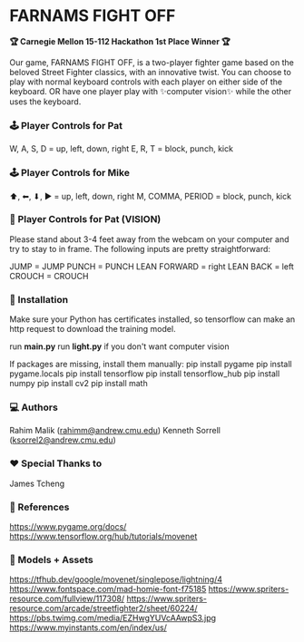 # FARNAMS FIGHT OFF

**🏆 Carnegie Mellon 15-112 Hackathon 1st Place Winner 🏆**


Our game, FARNAMS FIGHT OFF, is a two-player fighter game based on the beloved Street Fighter classics, with an innovative twist. You can choose to play with normal keyboard controls with each player on either side of the keyboard. OR have one player play with ✨computer vision✨ while the other uses the keyboard.

### 🕹️ Player Controls for Pat

W, A, S, D = up, left, down, right
E, R, T = block, punch, kick

### 🕹️ Player Controls for Mike

⬆, ⬅, ⬇, ▶ = up, left, down, right
M, COMMA, PERIOD = block, punch, kick

### 🎥 Player Controls for Pat (VISION)

Please stand about 3-4 feet away from the webcam on your computer and try to stay to in frame. The following inputs are pretty straightforward:

JUMP = JUMP
PUNCH = PUNCH
LEAN FORWARD = right
LEAN BACK = left
CROUCH = CROUCH

### 💾 Installation
Make sure your Python has certificates installed, so tensorflow can make an
http request to download the training model.

run **main.py**
run **light.py** if you don't want computer vision

If packages are missing, install them manually:
    pip install pygame
    pip install pygame.locals
    pip install tensorflow
    pip install tensorflow_hub
    pip install numpy
    pip install cv2
    pip install math

### 💻 Authors
Rahim Malik (rahimm@andrew.cmu.edu)
Kenneth Sorrell (ksorrel2@andrew.cmu.edu)

### ❤️ Special Thanks to
James Tcheng

### 🔗 References
https://www.pygame.org/docs/
https://www.tensorflow.org/hub/tutorials/movenet

### 🗿 Models + Assets
https://tfhub.dev/google/movenet/singlepose/lightning/4
https://www.fontspace.com/mad-homie-font-f75185
https://www.spriters-resource.com/fullview/117308/
https://www.spriters-resource.com/arcade/streetfighter2/sheet/60224/
https://pbs.twimg.com/media/EZHwgYUVcAAwpS3.jpg
https://www.myinstants.com/en/index/us/
